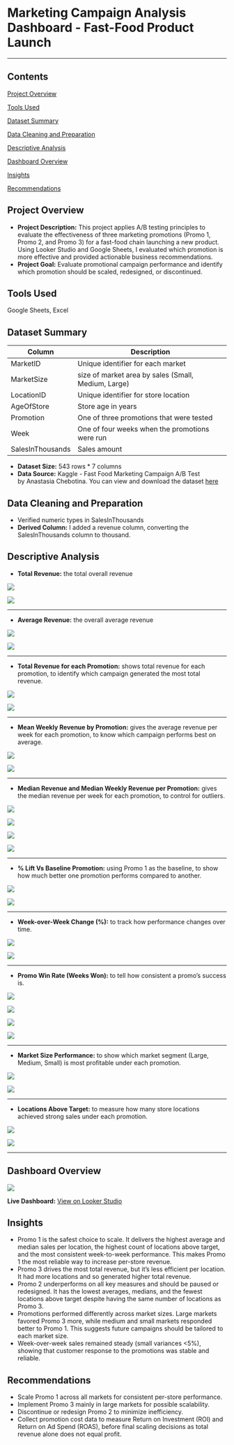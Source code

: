 # Marketing Campaign Analysis Dashboard - Fast-Food Product Launch
---
## Contents

[Project Overview](#project-overview)

[Tools Used](#tools-used)

[Dataset Summary](#dataset-summary)

[Data Cleaning and Preparation](#data-cleaning-and-preparation)

[Descriptive Analysis](#descriptive-analysis)

[Dashboard Overview](#dashboard-overview)

[Insights](#insights)

[Recommendations](#recommendations)

## Project Overview
- **Project Description:** This project applies A/B testing principles to evaluate the effectiveness of three marketing promotions (Promo 1, Promo 2, and Promo 3) for a fast-food chain launching a new product. Using Looker Studio and Google Sheets, I evaluated which promotion is more effective and provided actionable business recommendations.
- **Project Goal:** Evaluate promotional campaign performance and identify which promotion should be scaled, redesigned, or discontinued.

## Tools Used
Google Sheets, Excel

## Dataset Summary
|Column	          | Description                                        |
|-----------------|----------------------------------------------------|
|MarketID	        | Unique identifier for each market                  |
|MarketSize	      | size of market area by sales (Small, Medium, Large)|
|LocationID	      | Unique identifier for store location               |
|AgeOfStore	      | Store age in years                                 |
|Promotion	      | One of three promotions that were tested           |
|Week             |	One of four weeks when the promotions were run     |
|SalesInThousands | Sales amount                                       |

- **Dataset Size:** 543 rows * 7 columns
- **Data Source:**  Kaggle - Fast Food Marketing Campaign A/B Test by Anastasia Chebotina.
  You can view and download the dataset [here](https://github.com/Winner-Dimiri/Marketing-Campaign-Analysis-Dashboard-A-B-Testing-Looker-Studio-Google-Sheets/blob/main/Marketing%20Campaign%20Data%20-%20Campaign_Data.csv)


## Data Cleaning and Preparation
- Verified numeric types in SalesInThousands
- **Derived Column:** I added a revenue column, converting the SalesInThousands column to thousand.

## Descriptive Analysis
- **Total Revenue:** the total overall revenue

![](https://github.com/Winner-Dimiri/Marketing-Campaign-Analysis-Dashboard-A-B-Testing-Looker-Studio-Google-Sheets/blob/main/images/Total%20Total%20Revenue%20Function.png)

![](https://github.com/Winner-Dimiri/Marketing-Campaign-Analysis-Dashboard-A-B-Testing-Looker-Studio-Google-Sheets/blob/main/images/Total%20Total%20Revenue%20Output.png)

---

- **Average Revenue:** the overall average revenue

![](https://github.com/Winner-Dimiri/Marketing-Campaign-Analysis-Dashboard-A-B-Testing-Looker-Studio-Google-Sheets/blob/main/images/Average%20Revenue%20Overall%20Function.png)

![](https://github.com/Winner-Dimiri/Marketing-Campaign-Analysis-Dashboard-A-B-Testing-Looker-Studio-Google-Sheets/blob/main/images/Average%20Revenue%20Overall%20Output.png)

---

- **Total Revenue for each Promotion:** shows total revenue for each promotion, to identify which campaign generated the most total revenue.

![](https://github.com/Winner-Dimiri/Marketing-Campaign-Analysis-Dashboard-A-B-Testing-Looker-Studio-Google-Sheets/blob/main/images/Total%20Revenue%20Function.png)

![](https://github.com/Winner-Dimiri/Marketing-Campaign-Analysis-Dashboard-A-B-Testing-Looker-Studio-Google-Sheets/blob/main/images/Total%20Revenue%20Output.png)

---

- **Mean Weekly Revenue by Promotion:** gives the average revenue per week for each promotion, to know which campaign performs best on average.

![](https://github.com/Winner-Dimiri/Marketing-Campaign-Analysis-Dashboard-A-B-Testing-Looker-Studio-Google-Sheets/blob/main/images/Average%20Revenue%20Weekly%20Function.png)

![](https://github.com/Winner-Dimiri/Marketing-Campaign-Analysis-Dashboard-A-B-Testing-Looker-Studio-Google-Sheets/blob/main/images/Average%20Revenue%20Weekly%20Output.png)

---

- **Median Revenue and Median Weekly Revenue per Promotion:** gives the median revenue per week for each promotion, to control for outliers.

![](https://github.com/Winner-Dimiri/Marketing-Campaign-Analysis-Dashboard-A-B-Testing-Looker-Studio-Google-Sheets/blob/main/images/Median%20Revenue%20Function.png)

![](https://github.com/Winner-Dimiri/Marketing-Campaign-Analysis-Dashboard-A-B-Testing-Looker-Studio-Google-Sheets/blob/main/images/Median%20Revenue%20Output.png)

![](https://github.com/Winner-Dimiri/Marketing-Campaign-Analysis-Dashboard-A-B-Testing-Looker-Studio-Google-Sheets/blob/main/images/Median%20Weekly%20Revenue%20Function.png)

![](https://github.com/Winner-Dimiri/Marketing-Campaign-Analysis-Dashboard-A-B-Testing-Looker-Studio-Google-Sheets/blob/main/images/Median%20Revenue%20Weekly%20Output.png)

---

- **% Lift Vs Baseline Promotion:** using Promo 1 as the baseline, to show how much better one promotion performs compared to another.

![](https://github.com/Winner-Dimiri/Marketing-Campaign-Analysis-Dashboard-A-B-Testing-Looker-Studio-Google-Sheets/blob/main/images/Lift%20Vs%20Baseline%20Promo%20Function.png)

![](https://github.com/Winner-Dimiri/Marketing-Campaign-Analysis-Dashboard-A-B-Testing-Looker-Studio-Google-Sheets/blob/main/images/Lift%20Vs%20Baseline%20Promo%20Output.png)

---

- **Week-over-Week Change (%):** to track how performance changes over time.

![](https://github.com/Winner-Dimiri/Marketing-Campaign-Analysis-Dashboard-A-B-Testing-Looker-Studio-Google-Sheets/blob/main/images/Week%20Over%20Week%20Function.png)

![](https://github.com/Winner-Dimiri/Marketing-Campaign-Analysis-Dashboard-A-B-Testing-Looker-Studio-Google-Sheets/blob/main/images/Week%20Over%20Week%20Output.png)

---

- **Promo Win Rate (Weeks Won):** to tell how consistent a promo’s success is.

![](https://github.com/Winner-Dimiri/Marketing-Campaign-Analysis-Dashboard-A-B-Testing-Looker-Studio-Google-Sheets/blob/main/images/Promo%20Win%20Rate%20Function%201.png)

![](https://github.com/Winner-Dimiri/Marketing-Campaign-Analysis-Dashboard-A-B-Testing-Looker-Studio-Google-Sheets/blob/main/images/Promo%20Win%20Output%201.png)

![](https://github.com/Winner-Dimiri/Marketing-Campaign-Analysis-Dashboard-A-B-Testing-Looker-Studio-Google-Sheets/blob/main/images/Promo%20Win%20Rate%20Function%202.png)

![](https://github.com/Winner-Dimiri/Marketing-Campaign-Analysis-Dashboard-A-B-Testing-Looker-Studio-Google-Sheets/blob/main/images/Promo%20Win%20Rate%20Output.png)

---

- **Market Size Performance:** to show which market segment (Large, Medium, Small) is most profitable under each promotion.

![](https://github.com/Winner-Dimiri/Marketing-Campaign-Analysis-Dashboard-A-B-Testing-Looker-Studio-Google-Sheets/blob/main/images/Market%20Size%20Performance%20Function.png)

![](https://github.com/Winner-Dimiri/Marketing-Campaign-Analysis-Dashboard-A-B-Testing-Looker-Studio-Google-Sheets/blob/main/images/Market%20Size%20Performance%20Output.png)

---

- **Locations Above Target:** to measure how many store locations achieved strong sales under each promotion.

![](https://github.com/Winner-Dimiri/Marketing-Campaign-Analysis-Dashboard-A-B-Testing-Looker-Studio-Google-Sheets/blob/main/images/Locations%20Above%20Target%20Function.png)

![](https://github.com/Winner-Dimiri/Marketing-Campaign-Analysis-Dashboard-A-B-Testing-Looker-Studio-Google-Sheets/blob/main/images/Locations%20Above%20Target%20Output.png)

---

## Dashboard Overview
![](https://github.com/Winner-Dimiri/Marketing-Campaign-Analysis-Dashboard-A-B-Testing-Looker-Studio-Google-Sheets/blob/main/images/Marketing_Campaign_Dashboard.jpg)

**Live Dashboard:** [View on Looker Studio](https://lookerstudio.google.com/reporting/1a947eb6-5ad5-410f-b8a4-0849ecc3bd95/page/uT5bF/edit)

## Insights 
- Promo 1 is the safest choice to scale. It delivers the highest average and median sales per location, the highest count of locations above target, and the most consistent week-to-week performance. This makes Promo 1 the most reliable way to increase per-store revenue.
- Promo 3 drives the most total revenue, but it’s less efficient per location. It had more locations and so generated higher total revenue.
- Promo 2 underperforms on all key measures and should be paused or redesigned. It has the lowest averages, medians, and the fewest locations above target despite having the same number of locations as Promo 3.
- Promotions performed differently across market sizes. Large markets favored Promo 3 more, while medium and small markets responded better to Promo 1. This suggests future campaigns should be tailored to each market size.
- Week-over-week sales remained steady (small variances <5%), showing that customer response to the promotions was stable and reliable.

## Recommendations
- Scale Promo 1 across all markets for consistent per-store performance.
- Implement Promo 3 mainly in large markets for possible scalability.
- Discontinue or redesign Promo 2 to minimize inefficiency.
- Collect promotion cost data to measure Return on Investment (ROI) and Return on Ad Spend (ROAS), before final scaling decisions as total revenue alone does not equal profit.


